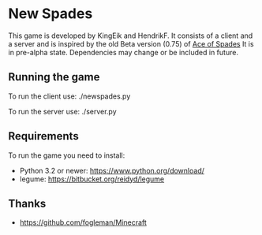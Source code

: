 New Spades
===========

This game is developed by KingEik and HendrikF.
It consists of a client and a server and is inspired by the old Beta version (0.75) of [Ace of Spades](http://buildandshoot.com/)
It is in pre-alpha state.
Dependencies may change or be included in future.

Running the game
-----------------

To run the client use:
    ./newspades.py

To run the server use:
    ./server.py

Requirements
-------------

To run the game you need to install:

* Python 3.2 or newer: https://www.python.org/download/
* legume: https://bitbucket.org/reidyd/legume

Thanks
-------

* https://github.com/fogleman/Minecraft

